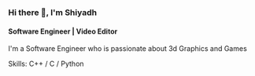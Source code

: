 ### Hi there 👋,  I'm Shiyadh
#### Software Engineer | Video Editor
I'm a Software Engineer who is passionate about 3d Graphics and Games

Skills: C++ / C / Python 





